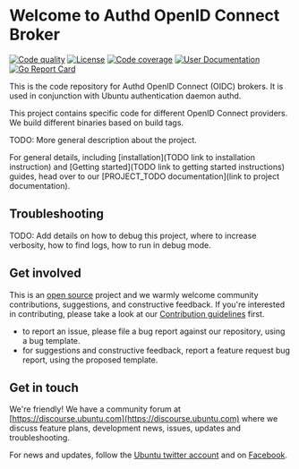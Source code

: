 # Welcome to Authd OpenID Connect Broker

[actions-image]: https://github.com/ubuntu/authd-oidc-brokers/actions/workflows/ci.yaml/badge.svg
[actions-url]: https://github.com/ubuntu/authd-oidc-brokers/actions?query=workflow%3ACI

[license-image]: https://img.shields.io/badge/License-GPL3.0-blue.svg

[codecov-image]: https://codecov.io/gh/ubuntu/authd-oidc-brokers/graph/badge.svg
[codecov-url]: https://codecov.io/gh/ubuntu/authd-oidc-brokers

[user-documentation-image]: https://pkg.go.dev/github.com/ubuntu/authd-oidc-brokers
[user-documentation-url]: https://pkg.go.dev/github.com/ubuntu/authd-oidc-brokers

[goreport-image]: https://goreportcard.com/badge/github.com/ubuntu/authd-oidc-brokers
[goreport-url]: https://goreportcard.com/report/github.com/ubuntu/authd-oidc-brokers

[![Code quality][actions-image]][actions-url]
[![License][license-image]](LICENSE)
[![Code coverage][codecov-image]][codecov-url]
[![User Documentation][user-documentation-image]][user-documentation-url]
[![Go Report Card][goreport-image]][goreport-url]

This is the code repository for Authd OpenID Connect (OIDC) brokers. It is used in conjunction with Ubuntu authentication daemon authd.

This project contains specific code for different OpenID Connect providers. We build different binaries based on build tags.

TODO: More general description about the project.

For general details, including [installation](TODO link to installation instruction) and [Getting started](TODO link to getting started instructions) guides, head over to our [PROJECT_TODO documentation](link to project documentation).

## Troubleshooting

TODO: Add details on how to debug this project, where to increase verbosity, how to find logs, how to run in debug mode.

## Get involved

This is an [open source](LICENSE) project and we warmly welcome community contributions, suggestions, and constructive feedback. If you're interested in contributing, please take a look at our [Contribution guidelines](CONTRIBUTING.md) first.

- to report an issue, please file a bug report against our repository, using a bug template.
- for suggestions and constructive feedback, report a feature request bug report, using the proposed template.

## Get in touch

We're friendly! We have a community forum at [https://discourse.ubuntu.com](https://discourse.ubuntu.com) where we discuss feature plans, development news, issues, updates and troubleshooting.

For news and updates, follow the [Ubuntu twitter account](https://twitter.com/ubuntu) and on [Facebook](https://www.facebook.com/ubuntu).
